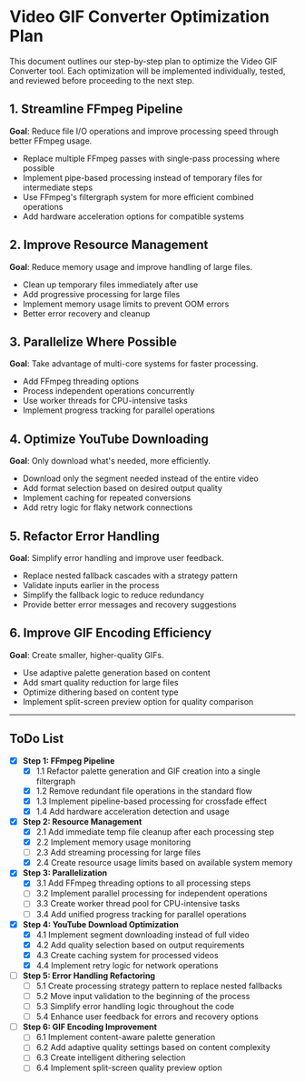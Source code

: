 # Video GIF Converter Optimization Plan

This document outlines our step-by-step plan to optimize the Video GIF Converter tool. Each optimization will be implemented individually, tested, and reviewed before proceeding to the next step.

## 1. Streamline FFmpeg Pipeline

**Goal**: Reduce file I/O operations and improve processing speed through better FFmpeg usage.

- Replace multiple FFmpeg passes with single-pass processing where possible
- Implement pipe-based processing instead of temporary files for intermediate steps
- Use FFmpeg's filtergraph system for more efficient combined operations
- Add hardware acceleration options for compatible systems

## 2. Improve Resource Management

**Goal**: Reduce memory usage and improve handling of large files.

- Clean up temporary files immediately after use
- Add progressive processing for large files
- Implement memory usage limits to prevent OOM errors
- Better error recovery and cleanup

## 3. Parallelize Where Possible

**Goal**: Take advantage of multi-core systems for faster processing.

- Add FFmpeg threading options
- Process independent operations concurrently
- Use worker threads for CPU-intensive tasks
- Implement progress tracking for parallel operations

## 4. Optimize YouTube Downloading

**Goal**: Only download what's needed, more efficiently.

- Download only the segment needed instead of the entire video
- Add format selection based on desired output quality
- Implement caching for repeated conversions
- Add retry logic for flaky network connections

## 5. Refactor Error Handling

**Goal**: Simplify error handling and improve user feedback.

- Replace nested fallback cascades with a strategy pattern
- Validate inputs earlier in the process
- Simplify the fallback logic to reduce redundancy
- Provide better error messages and recovery suggestions

## 6. Improve GIF Encoding Efficiency

**Goal**: Create smaller, higher-quality GIFs.

- Use adaptive palette generation based on content
- Add smart quality reduction for large files
- Optimize dithering based on content type
- Implement split-screen preview option for quality comparison

---

## ToDo List

- [x] **Step 1: FFmpeg Pipeline**
  - [x] 1.1 Refactor palette generation and GIF creation into a single filtergraph
  - [x] 1.2 Remove redundant file operations in the standard flow
  - [x] 1.3 Implement pipeline-based processing for crossfade effect
  - [x] 1.4 Add hardware acceleration detection and usage

- [x] **Step 2: Resource Management**
  - [x] 2.1 Add immediate temp file cleanup after each processing step
  - [x] 2.2 Implement memory usage monitoring
  - [ ] 2.3 Add streaming processing for large files
  - [x] 2.4 Create resource usage limits based on available system memory

- [x] **Step 3: Parallelization**
  - [x] 3.1 Add FFmpeg threading options to all processing steps
  - [ ] 3.2 Implement parallel processing for independent operations
  - [ ] 3.3 Create worker thread pool for CPU-intensive tasks
  - [ ] 3.4 Add unified progress tracking for parallel operations

- [x] **Step 4: YouTube Download Optimization**
  - [x] 4.1 Implement segment downloading instead of full video
  - [x] 4.2 Add quality selection based on output requirements
  - [x] 4.3 Create caching system for processed videos
  - [x] 4.4 Implement retry logic for network operations

- [ ] **Step 5: Error Handling Refactoring**
  - [ ] 5.1 Create processing strategy pattern to replace nested fallbacks
  - [ ] 5.2 Move input validation to the beginning of the process
  - [ ] 5.3 Simplify error handling logic throughout the code
  - [ ] 5.4 Enhance user feedback for errors and recovery options

- [ ] **Step 6: GIF Encoding Improvement**
  - [ ] 6.1 Implement content-aware palette generation
  - [ ] 6.2 Add adaptive quality settings based on content complexity
  - [ ] 6.3 Create intelligent dithering selection
  - [ ] 6.4 Implement split-screen quality preview option